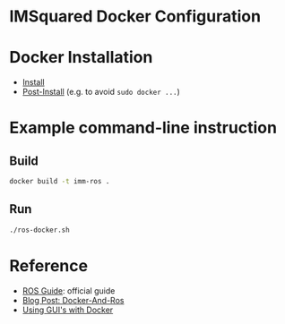 # IMSquared Docker Configuration

# Docker Installation

* [Install](https://docs.docker.com/engine/install/ubuntu/ )
* [Post-Install](https://docs.docker.com/engine/install/linux-postinstall/) (e.g. to avoid `sudo docker ...`)

# Example command-line instruction

## Build

```bash
docker build -t imm-ros .
```

## Run

```bash
./ros-docker.sh
```

# Reference

* [ROS Guide](http://wiki.ros.org/docker/Tutorials/Docker): official guide
* [Blog Post: Docker-And-Ros](https://roboticseabass.com/2021/04/21/docker-and-ros/)
* [Using GUI's with Docker](http://wiki.ros.org/docker/Tutorials/GUI)
